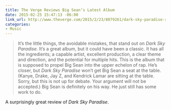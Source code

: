 ```yaml
---
title: The Verge Reviews Big Sean’s Latest Album
date: 2015-02-25 15:47:13 -06:00
link_url: http://www.theverge.com/2015/2/23/8079261/dark-sky-paradise-review
categories:
- Music
---
```


> It’s the little things, the avoidable mistakes, that stand out on *Dark Sky Paradise*. It’s a great album, but it could have been a classic. It has all the ingredients; a capable artist, excellent production, a clear theme and direction, and the potential for multiple hits. This is the album that is supposed to propel Big Sean into the upper echelon of rap. He’s closer, but *Dark Sky Paradise* won’t get Big Sean a seat at the table. (Kanye, Drake, Jay Z, and Kendrick Lamar are sitting at the table. Sorry, but this is not up for debate. Your argument will not be accepted.) Big Sean is definitely on his way. He just still has some work to do.

A surprisingly great review of *Dark Sky Paradise*.
